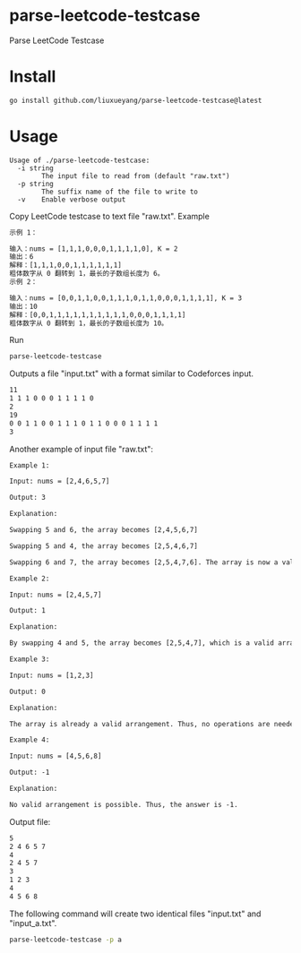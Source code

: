 # parse-leetcode-testcase
Parse LeetCode Testcase

# Install

```sh
go install github.com/liuxueyang/parse-leetcode-testcase@latest
```

# Usage

```
Usage of ./parse-leetcode-testcase:
  -i string
        The input file to read from (default "raw.txt")
  -p string
        The suffix name of the file to write to
  -v    Enable verbose output
```

Copy LeetCode testcase to text file "raw.txt". Example

```txt
示例 1：

输入：nums = [1,1,1,0,0,0,1,1,1,1,0], K = 2
输出：6
解释：[1,1,1,0,0,1,1,1,1,1,1]
粗体数字从 0 翻转到 1，最长的子数组长度为 6。
示例 2：

输入：nums = [0,0,1,1,0,0,1,1,1,0,1,1,0,0,0,1,1,1,1], K = 3
输出：10
解释：[0,0,1,1,1,1,1,1,1,1,1,1,0,0,0,1,1,1,1]
粗体数字从 0 翻转到 1，最长的子数组长度为 10。
```

Run

```sh
parse-leetcode-testcase
```

Outputs a file "input.txt" with a format similar to Codeforces input.

```txt
11
1 1 1 0 0 0 1 1 1 1 0 
2
19
0 0 1 1 0 0 1 1 1 0 1 1 0 0 0 1 1 1 1 
3
```

Another example of input file "raw.txt":

```txt
Example 1:

Input: nums = [2,4,6,5,7]

Output: 3

Explanation:

Swapping 5 and 6, the array becomes [2,4,5,6,7]

Swapping 5 and 4, the array becomes [2,5,4,6,7]

Swapping 6 and 7, the array becomes [2,5,4,7,6]. The array is now a valid arrangement. Thus, the answer is 3.

Example 2:

Input: nums = [2,4,5,7]

Output: 1

Explanation:

By swapping 4 and 5, the array becomes [2,5,4,7], which is a valid arrangement. Thus, the answer is 1.

Example 3:

Input: nums = [1,2,3]

Output: 0

Explanation:

The array is already a valid arrangement. Thus, no operations are needed.

Example 4:

Input: nums = [4,5,6,8]

Output: -1

Explanation:

No valid arrangement is possible. Thus, the answer is -1.
```

Output file:

```txt
5
2 4 6 5 7 
4
2 4 5 7 
3
1 2 3 
4
4 5 6 8
```

The following command will create two identical files "input.txt" and "input_a.txt".

```sh
parse-leetcode-testcase -p a
```
